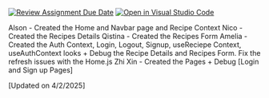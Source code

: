 [![Review Assignment Due Date](https://classroom.github.com/assets/deadline-readme-button-22041afd0340ce965d47ae6ef1cefeee28c7c493a6346c4f15d667ab976d596c.svg)](https://classroom.github.com/a/xnpzF-jU)
[![Open in Visual Studio Code](https://classroom.github.com/assets/open-in-vscode-2e0aaae1b6195c2367325f4f02e2d04e9abb55f0b24a779b69b11b9e10269abc.svg)](https://classroom.github.com/online_ide?assignment_repo_id=18013019&assignment_repo_type=AssignmentRepo)

Alson - Created the Home and Navbar page and Recipe Context
Nico - Created the Recipes Details
Qistina - Created the Recipes Form
Amelia - Created the Auth Context, Login, Logout, Signup, useReciepe Context, useAuthContext looks + Debug the Recipe Details and Recipes Form. Fix the refresh issues with the Home.js
Zhi Xin - Created the Pages + Debug [Login and Sign up Pages]

[Updated on 4/2/2025]